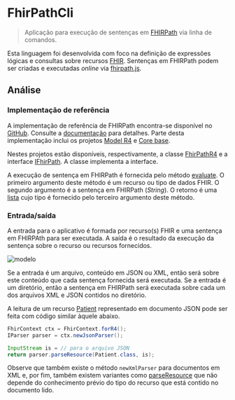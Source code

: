 ﻿# FhirPathCli

> Aplicação para execução de sentenças em 
> [FHIRPath](http://hl7.org/fhirpath/) via linha de comandos.

Esta linguagem foi desenvolvida com foco na definição de expressões 
lógicas e consultas sobre recursos [FHIR](https://www.hl7.org/fhir/).
Sentenças em FHIRPath podem ser criadas e executadas _online_ via 
[fhirpath.js](https://hl7.github.io/fhirpath.js/).

## Análise

### Implementação de referência

A implementação de referência de FHIRPath encontra-se disponível no
[GitHub](https://github.com/hapifhir/hapi-fhir). Consulte a
[documentação](https://hapifhir.io/hapi-fhir/docs/appendix/javadocs.html)
para detalhes. Parte desta implementação inclui os projetos 
[Model R4](https://hapifhir.io/hapi-fhir/apidocs/hapi-fhir-structures-r4/) e
[Core base](https://hapifhir.io/hapi-fhir/apidocs/hapi-fhir-base/).

Nestes projetos estão disponíveis, respectivamente, a classe 
[FhirPathR4](https://hapifhir.io/hapi-fhir/apidocs/hapi-fhir-structures-r4/undefined/org/hl7/fhir/r4/hapi/fluentpath/FhirPathR4.html) 
e a interface [IFhirPath](https://hapifhir.io/hapi-fhir/apidocs/hapi-fhir-base/undefined/ca/uhn/fhir/fhirpath/IFhirPath.html).
A classe implementa a interface. 

A execução de sentença em FHIRPath é fornecida pelo método [evaluate](https://hapifhir.io/hapi-fhir/apidocs/hapi-fhir-base/undefined/ca/uhn/fhir/fhirpath/IFhirPath.html#evaluate(org.hl7.fhir.instance.model.api.IBase,java.lang.String,java.lang.Class)).
O primeiro argumento deste método é um recurso ou tipo de dados FHIR.
O segundo argumento é a sentença em FHIRPath (_String_).
O retorno é uma [lista](https://docs.oracle.com/javase/8/docs/api/java/util/List.html?is-external=true)
cujo tipo é fornecido pelo terceiro argumento deste método.

### Entrada/saída

A entrada para o aplicativo é formada por recurso(s) FHIR e uma sentença
em FHIRPAth para ser executada. A saída é o resultado da execução da sentença 
sobre o recurso ou recursos fornecidos.

![modelo](http://www.plantuml.com/plantuml/proxy?cache=no&src=https://raw.githubusercontent.com/kyriosdata/rnds/master/tools/fhirpathcli/UML/analise.puml)

Se a entrada é um arquivo, conteúdo em JSON ou XML, então será sobre este conteúdo
que cada sentença fornecida será executada. Se a entrada é um diretório,
então a sentença em FHIRPath será executada sobre cada um dos arquivos
XML e JSON contidos no diretório. 

A leitura de um recurso [Patient](http://www.hl7.org/fhir/patient.html) 
representado em documento JSON pode ser feita com 
código similar àquele abaixo.

```java
FhirContext ctx = FhirContext.forR4();
IParser parser = ctx.newJsonParser();

InputStream is = // para o arquivo JSON
return parser.parseResource(Patient.class, is);
```

Observe que também existe o método `newXmlParser` para documentos em 
XML e, por fim, também existem variantes como [parseResource](https://hapifhir.io/hapi-fhir/apidocs/hapi-fhir-base/undefined/ca/uhn/fhir/parser/IParser.html#parseResource(java.io.InputStream))
que não depende do conhecimento prévio do tipo do recurso que está contido
no documento lido.

